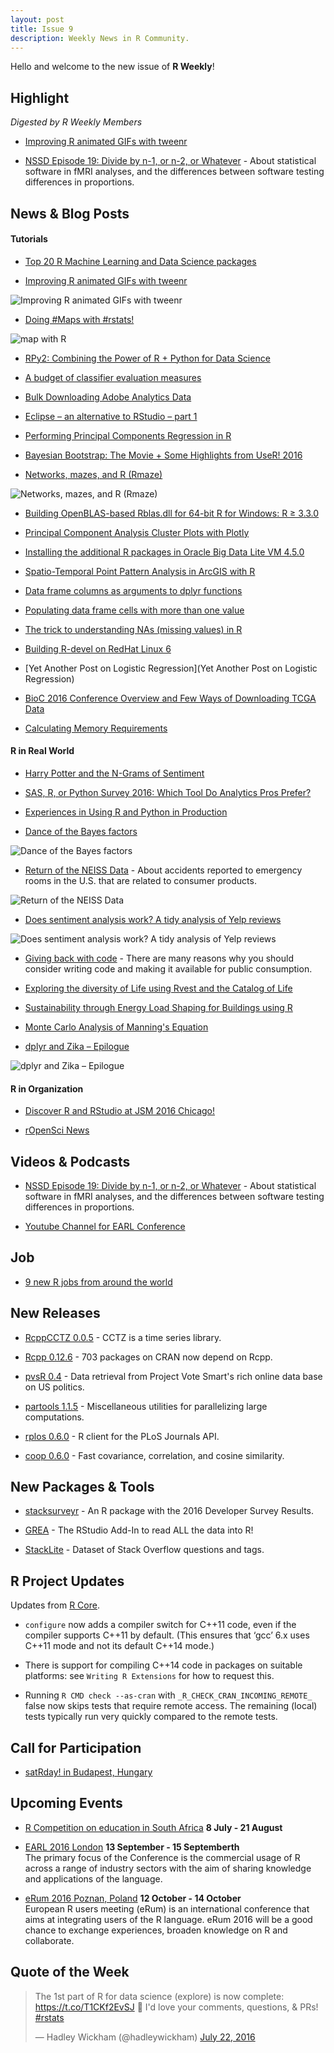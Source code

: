 ```yaml
---
layout: post
title: Issue 9
description: Weekly News in R Community.
---
```


Hello and welcome to the new issue of **R Weekly**!

## Highlight

*Digested by R Weekly Members*

+ [Improving R animated GIFs with tweenr](http://lenkiefer.com/2016/05/29/improving-R-animated-gifs-with-tweenr)

+ [NSSD Episode 19: Divide by n-1, or n-2, or Whatever](https://soundcloud.com/nssd-podcast/episode-19-divide-by-n-1-or-n-2-or-whatever) - About statistical software in fMRI analyses, and the differences between software testing differences in proportions.


## News & Blog Posts

#### Tutorials

+ [Top 20 R Machine Learning and Data Science packages](http://www.kdnuggets.com/2015/06/top-20-r-machine-learning-packages.html)

+ [Improving R animated GIFs with tweenr](http://lenkiefer.com/2016/05/29/improving-R-animated-gifs-with-tweenr)

![Improving R animated GIFs with tweenr](https://cdn.rawgit.com/rweekly/image/master/2016-07-25/ex4_tween.gif)

+ [Doing #Maps with #rstats!](http://www.r-graph-gallery.com/portfolio/maps/)

![map with R](https://pbs.twimg.com/media/Cn9dnvQWcAEKen-.jpg)

+ [RPy2: Combining the Power of R + Python for Data Science](http://blog.yhat.com/posts/rpy2-combing-the-power-of-r-and-python.html)

+ [A budget of classifier evaluation measures](http://www.win-vector.com/blog/2016/07/a-budget-of-classifier-evaluation-measures/)

+ [Bulk Downloading Adobe Analytics Data](http://randyzwitch.com/rsitecatalyst-bulk-download-version-1-4-9-release-notes/)

+ [Eclipse – an alternative to RStudio – part 1](http://datascienceplus.com/eclipse-an-alternative-to-rstudio-part-1/)

+ [Performing Principal Components Regression in R](http://www.milanor.net/blog/performing-principal-components-regression-pcr-in-r/)

+ [Bayesian Bootstrap: The Movie + Some Highlights from UseR! 2016](http://www.sumsar.net/blog/2016/07/bayesian-bootstrap-the-movie/)

+ [Networks, mazes, and R (Rmaze)](http://www.vesnam.com/Rblog/mazes-graphs-and-r/)

![Networks, mazes, and R (Rmaze)](https://cdn.rawgit.com/rweekly/image/master/2016-07-25/maze.jpeg)

+ [Building OpenBLAS-based Rblas.dll for 64-bit R for Windows: R ≥ 3.3.0](http://www.avrahamadler.com/r-tips/build-openblas-for-windows-r64/)

+ [Principal Component Analysis Cluster Plots with Plotly](http://moderndata.plot.ly/principal-component-analysis-cluster-plotly/)

+ [Installing the additional R packages in Oracle Big Data Lite VM 4.5.0](http://www.nodalpoint.com/installing-additional-r-packages-oracle-big-data-lite-vm-4-5-0/)

+ [Spatio-Temporal Point Pattern Analysis in ArcGIS with R](https://r-video-tutorial.blogspot.com/2016/07/spatio-temporal-point-pattern-analysis.html)

+ [Data frame columns as arguments to dplyr functions](http://www.brodrigues.co/2016/07/18/data-frame-columns-as-arguments-to-dplyr-functions)
 
+ [Populating data frame cells with more than one value](https://ryouready.wordpress.com/2016/07/18/populating-data-frame-cells-with-more-than-one-value/)

+ [The trick to understanding NAs (missing values) in R](http://blog.revolutionanalytics.com/2016/07/understanding-na-in-r.html)

+ [Building R-devel on RedHat Linux 6](http://pj.freefaculty.org/blog/?p=315)

+ [Yet Another Post on Logistic Regression](Yet Another Post on Logistic Regression)

+ [BioC 2016 Conference Overview and Few Ways of Downloading TCGA Data](http://r-addict.com/2016/07/22/BioC2016-RTCGA.html)

+ [Calculating Memory Requirements](https://danielmarcelino.github.io/blog/2016/calculating-memory-requirements.html)

#### R in Real World

+ [Harry Potter and the N-Grams of Sentiment ](https://nacnudus.github.io/crossprod/harry-potter-and-the-n-grams-of-sentiment)

+ [SAS, R, or Python Survey 2016: Which Tool Do Analytics Pros Prefer?](http://www.burtchworks.com/2016/07/13/sas-r-python-survey-2016-tool-analytics-pros-prefer/)

+ [Experiences in Using R and Python in Production](http://www.smartly.io/blog/experiences-in-using-r-and-python-in-production)

+ [Dance of the Bayes factors](https://daniellakens.blogspot.com/2016/07/dance-of-bayes-factors.html)

![Dance of the Bayes factors](https://4.bp.blogspot.com/-4OeUdZnjdHk/V4yQvz6EfcI/AAAAAAAADVQ/4IF6Vh6zAActBpKSDK5ZuiXIl6CEls3zQCLcB/s400/BFdance.png)

+ [Return of the NEISS Data](http://juliasilge.com/blog/Return-of-NEISS/) - About accidents reported to emergency rooms in the U.S. that are related to consumer products.

![Return of the NEISS Data](https://cdn.rawgit.com/rweekly/image/master/2016-07-25/NEISSshiny.png)

+ [Does sentiment analysis work? A tidy analysis of Yelp reviews](http://varianceexplained.org/r/yelp-sentiment/)

![Does sentiment analysis work? A tidy analysis of Yelp reviews](https://cdn.rawgit.com/rweekly/image/master/2016-07-25/AFINN.png)

+ [Giving back with code](http://itsalocke.com/giving-back-code/) - There are many reasons why you should consider writing code and making it available for public consumption.

+ [Exploring the diversity of Life using Rvest and the Catalog of Life](https://biologyforfun.wordpress.com/2016/07/18/exploring-the-diversity-of-life-using-rvest-and-the-catalog-of-life/)

+ [Sustainability through Energy Load Shaping for Buildings using R](http://blog.revolutionanalytics.com/2016/07/energy-load-shaping.html)

+ [Monte Carlo Analysis of Manning's Equation](https://johnyagecic.shinyapps.io/ManningsMC/)

+ [dplyr and Zika – Epilogue](https://rollingyours.wordpress.com/2016/07/19/dplyr-and-zika-epilogue/)

![dplyr and Zika – Epilogue](https://rollingyours.files.wordpress.com/2016/07/screenshot_775.png)

#### R in Organization

+ [Discover R and RStudio at JSM 2016 Chicago!](https://blog.rstudio.org/2016/07/19/discover-r-and-rstudio-at-jsm-2016-chicago/)

+ [rOpenSci News](https://ropensci.github.io/biweekly/update-2016-07-18/)

## Videos & Podcasts

+ [NSSD Episode 19: Divide by n-1, or n-2, or Whatever](https://soundcloud.com/nssd-podcast/episode-19-divide-by-n-1-or-n-2-or-whatever) - About statistical software in fMRI analyses, and the differences between software testing differences in proportions.

+ [Youtube Channel for EARL Conference](https://www.youtube.com/channel/UCbN6dJ_mvGsSXmwNgG3yluQ)
 
## Job

+ [9 new R jobs from around the world](http://www.r-bloggers.com/9-new-r-jobs-from-around-the-world-2016-07-19/)

## New Releases

+ [RcppCCTZ 0.0.5](http://dirk.eddelbuettel.com/blog/2016/07/21/#rcppcctz_0.0.5) - CCTZ is a time series library.

+ [Rcpp 0.12.6](http://dirk.eddelbuettel.com/blog/2016/07/19/#rcpp_0.12.6) - 703 packages on CRAN now depend on Rcpp.

+ [pvsR 0.4](https://giventhedata.blogspot.com/2016/07/easy-access-to-data-on-us-politics-new.html) -  Data retrieval from Project Vote Smart's rich online data base on US politics.

+ [partools 1.1.5](https://matloff.wordpress.com/2016/07/17/new-release-of-partools-package/) - Miscellaneous utilities for parallelizing large computations.

+ [rplos 0.6.0](https://github.com/ropensci/rplos/releases/tag/v0.6.0) - R client for the PLoS Journals API.

+ [coop 0.6.0](https://github.com/wrathematics/coop) - Fast covariance, correlation, and cosine similarity.

## New Packages & Tools

+ [stacksurveyr](http://varianceexplained.org/r/stacksurveyr/) - An R package with the 2016 Developer Survey Results.

+ [GREA](http://www.r-bloggers.com/grea-the-rstudio-add-in-to-read-all-the-data-into-r/) - The RStudio Add-In to read ALL the data into R!

+ [StackLite](http://varianceexplained.org/r/stack-lite/) - Dataset of Stack Overflow questions and tags.

## R Project Updates

Updates from [R Core](http://developer.r-project.org/blosxom.cgi/R-devel/NEWS).

+ `configure` now adds a compiler switch for C++11 code, even if the compiler supports C++11 by default. (This ensures that ‘gcc’ 6.x uses C++11 mode and not its default C++14 mode.)

+ There is support for compiling C++14 code in packages on suitable platforms: see `Writing R Extensions` for how to request this. 

+ Running `R CMD check --as-cran` with `_R_CHECK_CRAN_INCOMING_REMOTE_` false now skips tests that require remote access. The remaining (local) tests typically run very quickly compared to the remote tests.

## Call for Participation

+ [satRday! in Budapest, Hungary](http://budapest.satrdays.org/#cfp)

## Upcoming Events

+ [R Competition on education in South Africa](http://www.r-bloggers.com/r-competition-on-education-in-south-africa-july-and-august-2016/) **8 July - 21 August**

+ [EARL 2016 London](https://earlconf.com/)  **13 September - 15 Septemberth** <br>
The primary focus of the Conference is the commercial usage of R across a range of industry sectors with the aim of sharing knowledge and applications of the language.<br /> 

+ [eRum 2016 Poznan, Poland](http://erum.ue.poznan.pl/)  **12 October - 14 October** <br>
European R users meeting (eRum) is an international conference that aims at integrating users of the R language. eRum 2016 will be a good chance to exchange experiences, broaden knowledge on R and collaborate. <br /> 

## Quote of the Week

<blockquote class="twitter-tweet" data-lang="en"><p lang="en" dir="ltr">The 1st part of R for data science (explore) is now complete: <a href="https://t.co/T1CKf2EvSJ">https://t.co/T1CKf2EvSJ</a> 🎉 I&#39;d love your comments, questions, &amp; PRs! <a href="https://twitter.com/hashtag/rstats?src=hash">#rstats</a></p>&mdash; Hadley Wickham (@hadleywickham) <a href="https://twitter.com/hadleywickham/status/756595115871789057">July 22, 2016</a></blockquote>
